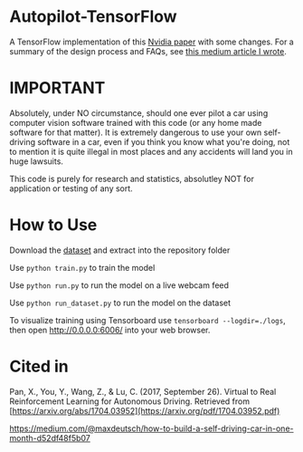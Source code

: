 # Autopilot-TensorFlow
A TensorFlow implementation of this [Nvidia paper](https://arxiv.org/pdf/1604.07316.pdf) with some changes. For a summary of the design process and FAQs, see [this medium article I wrote](https://medium.com/@sullyfchen/how-a-high-school-junior-made-a-self-driving-car-705fa9b6e860).

# IMPORTANT
Absolutely, under NO circumstance, should one ever pilot a car using computer vision software trained with this code (or any home made software for that matter). It is extremely dangerous to use your own self-driving software in a car, even if you think you know what you're doing, not to mention it is quite illegal in most places and any accidents will land you in huge lawsuits.

This code is purely for research and statistics, absolutley NOT for application or testing of any sort.

# How to Use
Download the [dataset](https://github.com/SullyChen/driving-datasets) and extract into the repository folder

Use `python train.py` to train the model

Use `python run.py` to run the model on a live webcam feed

Use `python run_dataset.py` to run the model on the dataset

To visualize training using Tensorboard use `tensorboard --logdir=./logs`, then open http://0.0.0.0:6006/ into your web browser.

# Cited in
Pan, X., You, Y., Wang, Z., & Lu, C. (2017, September 26). Virtual to Real Reinforcement Learning for Autonomous Driving. Retrieved from [https://arxiv.org/abs/1704.03952](https://arxiv.org/pdf/1704.03952.pdf)

https://medium.com/@maxdeutsch/how-to-build-a-self-driving-car-in-one-month-d52df48f5b07

